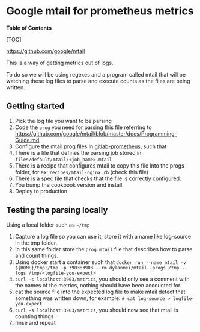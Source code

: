 # Google mtail for prometheus metrics

**Table of Contents**

[TOC]

<https://github.com/google/mtail>

This is a way of getting metrics out of logs.

To do so we will be using regexes and a program called mtail that will be
watching these log files to parse and execute counts as the files are being
written.

## Getting started

1. Pick the log file you want to be parsing
1. Code the `prog` you need for parsing this file referring to <https://github.com/google/mtail/blob/master/docs/Programming-Guide.md>
1. Configure the mtail prog files in [gitlab-prometheus](https://gitlab.com/gitlab-cookbooks/gitlab-prometheus), such that
1. There is a file that defines the parsing job stored in `files/default/mtail/<job_name>.mtail`
1. There is a recipe that configures mtail to copy this file into the progs folder, for ex: `recipes/mtail-nginx.rb` (check this file)
1. There is a spec file that checks that the file is correctly configured.
1. You bump the cookbook version and install
1. Deploy to production

## Testing the parsing locally

Using a local folder such as `~/tmp`

1. Capture a log file so you can use it, store it with a name like log-source in the tmp folder.
1. In this same folder store the `prog.mtail` file that describes how to parse and count things.
1. Using docker start a container such that `docker run --name mtail -v ${HOME}/tmp:/tmp -p 3903:3903 --rm dylanmei/mtail -progs /tmp --logs /tmp/<logfile-you-expect>`
1. `curl -s localhost:3903/metrics`, you should only see a comment with the names of the metrics, nothing should have been accounted for.
1. cat the source file into the expected log file to make mtail detect that something was written down, for example: `# cat log-source > logfile-you-expect`
1. `curl -s localhost:3903/metrics`, you should now see that mtail is counting things
1. rinse and repeat
